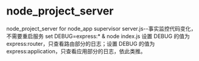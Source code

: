 # node_project_server
node_project_server for node_app
supervisor server.js--事实监控代码变化，不需要重启服务
set DEBUG=express:* & node index.js
设置 DEBUG 的值为 express:router，只查看路由部分的日志；设置 DEBUG 的值为 express:application，只查看应用部分的日志，依此类推。
